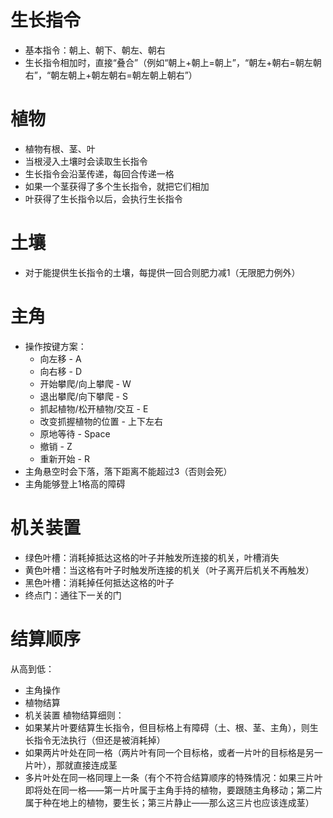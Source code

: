 # 生长指令
- 基本指令：朝上、朝下、朝左、朝右
- 生长指令相加时，直接“叠合”（例如“朝上+朝上=朝上”，“朝左+朝右=朝左朝右”，“朝左朝上+朝左朝右=朝左朝上朝右”）

# 植物
- 植物有根、茎、叶
- 当根浸入土壤时会读取生长指令
- 生长指令会沿茎传递，每回合传递一格
- 如果一个茎获得了多个生长指令，就把它们相加
- 叶获得了生长指令以后，会执行生长指令

# 土壤
- 对于能提供生长指令的土壤，每提供一回合则肥力减1（无限肥力例外）

# 主角
- 操作按键方案：
    - 向左移 - A
    - 向右移 - D
    - 开始攀爬/向上攀爬 - W
    - 退出攀爬/向下攀爬 - S
    - 抓起植物/松开植物/交互 - E
    - 改变抓握植物的位置 - 上下左右
    - 原地等待 - Space
    - 撤销 - Z
    - 重新开始 - R
- 主角悬空时会下落，落下距离不能超过3（否则会死）
- 主角能够登上1格高的障碍

# 机关装置
- 绿色叶槽：消耗掉抵达这格的叶子并触发所连接的机关，叶槽消失
- 黄色叶槽：当这格有叶子时触发所连接的机关（叶子离开后机关不再触发）
- 黑色叶槽：消耗掉任何抵达这格的叶子
- 终点门：通往下一关的门

# 结算顺序
从高到低：
- 主角操作
- 植物结算
- 机关装置
植物结算细则：
- 如果某片叶要结算生长指令，但目标格上有障碍（土、根、茎、主角），则生长指令无法执行（但还是被消耗掉）
- 如果两片叶处在同一格（两片叶有同一个目标格，或者一片叶的目标格是另一片叶），那就直接连成茎
- 多片叶处在同一格同理上一条（有个不符合结算顺序的特殊情况：如果三片叶即将处在同一格——第一片叶属于主角手持的植物，要跟随主角移动；第二片属于种在地上的植物，要生长；第三片静止——那么这三片也应该连成茎）